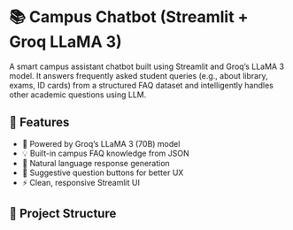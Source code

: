 # 📚 Campus Chatbot (Streamlit + Groq LLaMA 3)

A smart campus assistant chatbot built using Streamlit and Groq’s LLaMA 3 model. It answers frequently asked student queries (e.g., about library, exams, ID cards) from a structured FAQ dataset and intelligently handles other academic questions using LLM.

## 🚀 Features

- 🧠 Powered by Groq’s LLaMA 3 (70B) model
- 💡 Built-in campus FAQ knowledge from JSON
- 💬 Natural language response generation
- 🎯 Suggestive question buttons for better UX
- ⚡ Clean, responsive Streamlit UI

## 📁 Project Structure

